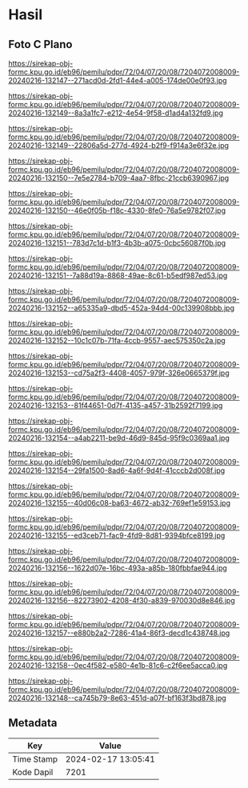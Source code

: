 # Hasil

## Foto C Plano

https://sirekap-obj-formc.kpu.go.id/eb96/pemilu/pdpr/72/04/07/20/08/7204072008009-20240216-132147--271acd0d-2fd1-44e4-a005-174de00e0f93.jpg

https://sirekap-obj-formc.kpu.go.id/eb96/pemilu/pdpr/72/04/07/20/08/7204072008009-20240216-132149--8a3a1fc7-e212-4e54-9f58-d1ad4a132fd9.jpg

https://sirekap-obj-formc.kpu.go.id/eb96/pemilu/pdpr/72/04/07/20/08/7204072008009-20240216-132149--22806a5d-277d-4924-b2f9-f914a3e6f32e.jpg

https://sirekap-obj-formc.kpu.go.id/eb96/pemilu/pdpr/72/04/07/20/08/7204072008009-20240216-132150--7e5e2784-b709-4aa7-8fbc-21ccb6390967.jpg

https://sirekap-obj-formc.kpu.go.id/eb96/pemilu/pdpr/72/04/07/20/08/7204072008009-20240216-132150--46e0f05b-f18c-4330-8fe0-76a5e9782f07.jpg

https://sirekap-obj-formc.kpu.go.id/eb96/pemilu/pdpr/72/04/07/20/08/7204072008009-20240216-132151--783d7c1d-b1f3-4b3b-a075-0cbc56087f0b.jpg

https://sirekap-obj-formc.kpu.go.id/eb96/pemilu/pdpr/72/04/07/20/08/7204072008009-20240216-132151--7a88d19a-8868-49ae-8c61-b5edf987ed53.jpg

https://sirekap-obj-formc.kpu.go.id/eb96/pemilu/pdpr/72/04/07/20/08/7204072008009-20240216-132152--a65335a9-dbd5-452a-94d4-00c139908bbb.jpg

https://sirekap-obj-formc.kpu.go.id/eb96/pemilu/pdpr/72/04/07/20/08/7204072008009-20240216-132152--10c1c07b-71fa-4ccb-9557-aec575350c2a.jpg

https://sirekap-obj-formc.kpu.go.id/eb96/pemilu/pdpr/72/04/07/20/08/7204072008009-20240216-132153--cd75a2f3-4408-4057-979f-326e0665379f.jpg

https://sirekap-obj-formc.kpu.go.id/eb96/pemilu/pdpr/72/04/07/20/08/7204072008009-20240216-132153--81f44651-0d7f-4135-a457-31b2592f7199.jpg

https://sirekap-obj-formc.kpu.go.id/eb96/pemilu/pdpr/72/04/07/20/08/7204072008009-20240216-132154--a4ab2211-be9d-46d9-845d-95f9c0369aa1.jpg

https://sirekap-obj-formc.kpu.go.id/eb96/pemilu/pdpr/72/04/07/20/08/7204072008009-20240216-132154--29fa1500-8ad6-4a6f-9d4f-41cccb2d008f.jpg

https://sirekap-obj-formc.kpu.go.id/eb96/pemilu/pdpr/72/04/07/20/08/7204072008009-20240216-132155--40d06c08-ba63-4672-ab32-769ef1e59153.jpg

https://sirekap-obj-formc.kpu.go.id/eb96/pemilu/pdpr/72/04/07/20/08/7204072008009-20240216-132155--ed3ceb71-fac9-4fd9-8d81-9394bfce8199.jpg

https://sirekap-obj-formc.kpu.go.id/eb96/pemilu/pdpr/72/04/07/20/08/7204072008009-20240216-132156--1622d07e-16bc-493a-a85b-180fbbfae944.jpg

https://sirekap-obj-formc.kpu.go.id/eb96/pemilu/pdpr/72/04/07/20/08/7204072008009-20240216-132156--82273902-4208-4f30-a839-970030d8e846.jpg

https://sirekap-obj-formc.kpu.go.id/eb96/pemilu/pdpr/72/04/07/20/08/7204072008009-20240216-132157--e880b2a2-7286-41a4-86f3-decd1c438748.jpg

https://sirekap-obj-formc.kpu.go.id/eb96/pemilu/pdpr/72/04/07/20/08/7204072008009-20240216-132158--0ec4f582-e580-4e1b-81c6-c2f6ee5acca0.jpg

https://sirekap-obj-formc.kpu.go.id/eb96/pemilu/pdpr/72/04/07/20/08/7204072008009-20240216-132148--ca745b79-8e63-451d-a07f-bf163f3bd878.jpg


## Metadata

| Key        | Value               |
| ---------- | ------------------- |
| Time Stamp | 2024-02-17 13:05:41 |
| Kode Dapil | 7201                |



